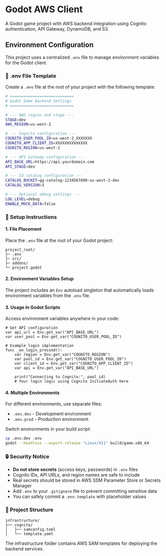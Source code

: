 # Godot AWS Client

A Godot game project with AWS backend integration using Cognito authentication, API Gateway, DynamoDB, and S3.

## Environment Configuration

This project uses a centralized `.env` file to manage environment variables for the Godot client.

### 📄 .env File Template

Create a `.env` file at the root of your project with the following template:

```bash
# ============================
# Godot Game Backend Settings
# ============================

# --- AWS region and stage ---
STAGE=dev
AWS_REGION=us-west-2

# --- Cognito configuration ---
COGNITO_USER_POOL_ID=us-west-2_XXXXXXX
COGNITO_APP_CLIENT_ID=XXXXXXXXXXXXXX
COGNITO_REGION=us-west-2

# --- API Gateway configuration ---
API_BASE_URL=https://api.yourdomain.com
API_STAGE=dev

# --- S3 catalog configuration ---
CATALOG_BUCKET=gg-catalog-1234567890-us-west-2-dev
CATALOG_VERSION=3

# --- Optional debug settings ---
LOG_LEVEL=debug
ENABLE_MOCK_DATA=false
```

### 🔧 Setup Instructions

#### 1. File Placement

Place the `.env` file at the root of your Godot project:

```
project_root/
├─ .env
├─ src/
├─ addons/
└─ project.godot
```

#### 2. Environment Variables Setup

The project includes an `Env` autoload singleton that automatically loads environment variables from the `.env` file.

#### 3. Usage in Godot Scripts

Access environment variables anywhere in your code:

```gdscript
# Get API configuration
var api_url = Env.get_var("API_BASE_URL")
var user_pool = Env.get_var("COGNITO_USER_POOL_ID")

# Example login implementation
func _on_login_pressed():
    var region = Env.get_var("COGNITO_REGION")
    var pool_id = Env.get_var("COGNITO_USER_POOL_ID")
    var client_id = Env.get_var("COGNITO_APP_CLIENT_ID")
    var api = Env.get_var("API_BASE_URL")
    
    print("Connecting to Cognito:", pool_id)
    # Your login logic using Cognito InitiateAuth here
```

#### 4. Multiple Environments

For different environments, use separate files:

- `.env.dev` - Development environment
- `.env.prod` - Production environment

Switch environments in your build script:

```bash
cp .env.dev .env
godot --headless --export-release "Linux/X11" build/game.x86_64
```


### 🔒 Security Notice

- **Do not store secrets** (access keys, passwords) in `.env` files
- Cognito IDs, API URLs, and region names are safe to include
- Real secrets should be stored in AWS SSM Parameter Store or Secrets Manager
- Add `.env` to your `.gitignore` file to prevent committing sensitive data
- You can safely commit a `.env.template` with placeholder values

### 📁 Project Structure

```
infrastructure/
├── cognito/
│   ├── samconfig.toml
│   └── template.yaml
```

The infrastructure folder contains AWS SAM templates for deploying the backend services.